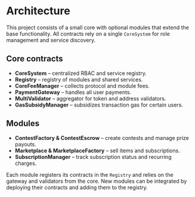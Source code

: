 # Architecture

This project consists of a small core with optional modules that extend the base functionality. All contracts rely on a single `CoreSystem` for role management and service discovery.

## Core contracts

- **CoreSystem** – centralized RBAC and service registry.
- **Registry** – registry of modules and shared services.
- **CoreFeeManager** – collects protocol and module fees.
- **PaymentGateway** – handles all user payments.
- **MultiValidator** – aggregator for token and address validators.
- **GasSubsidyManager** – subsidizes transaction gas for certain users.

## Modules

- **ContestFactory & ContestEscrow** – create contests and manage prize payouts.
- **Marketplace & MarketplaceFactory** – sell items and subscriptions.
- **SubscriptionManager** – track subscription status and recurring charges.

Each module registers its contracts in the `Registry` and relies on the gateway and validators from the core. New modules can be integrated by deploying their contracts and adding them to the registry.
